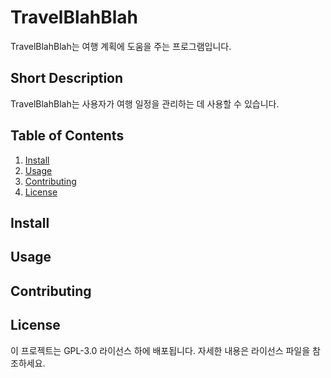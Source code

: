 # TravelBlahBlah

TravelBlahBlah는 여행 계획에 도움을 주는 프로그램입니다.

## Short Description

TravelBlahBlah는 사용자가 여행 일정을 관리하는 데 사용할 수 있습니다.

## Table of Contents

1. [Install](#install)
2. [Usage](#usage)
3. [Contributing](#contributing)
4. [License](#license)

## Install

## Usage

## Contributing

## License

이 프로젝트는 GPL-3.0 라이선스 하에 배포됩니다. 자세한 내용은 라이선스 파일을 참조하세요.
